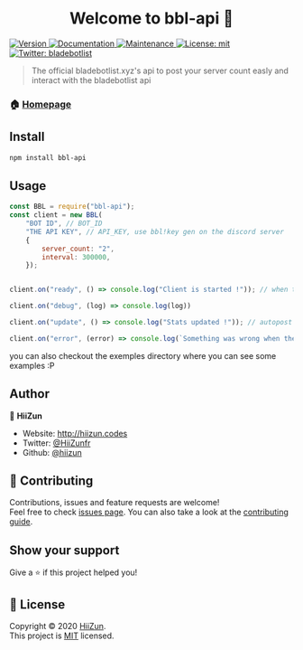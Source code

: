 <h1 align="center">Welcome to bbl-api 👋</h1>
<p>
  <a href="https://www.npmjs.com/package/bbl-api" target="_blank">
    <img alt="Version" src="https://img.shields.io/npm/v/bbl-api.svg">
  </a>
  <a href="https://docs.bladebotlist.xyz" target="_blank">
    <img alt="Documentation" src="https://img.shields.io/badge/documentation-yes-brightgreen.svg" />
  </a>
  <a href="https://github.com/bladebotlist/bbl-api/graphs/commit-activity" target="_blank">
    <img alt="Maintenance" src="https://img.shields.io/badge/Maintained%3F-yes-green.svg" />
  </a>
  <a href="https://github.com/bladebotlist/bbl-api/blob/master/LICENSE" target="_blank">
    <img alt="License: mit" src="https://img.shields.io/github/license/hiizun/bbl-api" />
  </a>
  <a href="https://twitter.com/bladebotlist" target="_blank">
    <img alt="Twitter: bladebotlist" src="https://img.shields.io/twitter/follow/bladebotlist.svg?style=social" />
  </a>
</p>

> The official bladebotlist.xyz's api to post your server count easly and interact with the bladebotlist api

### 🏠 [Homepage](https://docs.bladebotlist.xyz)

## Install

```sh
npm install bbl-api
```

## Usage

```js
const BBL = require("bbl-api");
const client = new BBL(
    "BOT ID", // BOT_ID
    "THE API KEY", // API_KEY, use bbl!key gen on the discord server
    {
        server_count: "2",
        interval: 300000,
    });


client.on("ready", () => console.log("Client is started !")); // when the module is loaded and ready to post data

client.on("debug", (log) => console.log(log))

client.on("update", () => console.log("Stats updated !")); // autopost or manual post

client.on("error", (error) => console.log(`Something was wrong when the module has posted stats: ${error}`)); // complete reports about errors like invalid api key or bot id
```

you can also checkout the exemples directory where you can see some examples :P

## Author

👤 **HiiZun**

* Website: http://hiizun.codes
* Twitter: [@HiiZunfr](https://twitter.com/HiiZunfr)
* Github: [@hiizun](https://github.com/hiizun)

## 🤝 Contributing

Contributions, issues and feature requests are welcome!<br />Feel free to check [issues page](https://github.com/bladebotlist/bbl-api/issues). You can also take a look at the [contributing guide](https://github.com/bladebotlist/bbl-api/blob/master/CONTRIBUTING.md).

## Show your support

Give a ⭐️ if this project helped you!

## 📝 License

Copyright © 2020 [HiiZun](https://github.com/hiizun).<br />
This project is [MIT](https://github.com/bladebotlist/bbl-api/blob/master/LICENSE) licensed.
